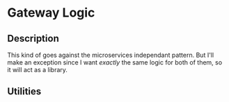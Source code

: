 # Gateway Logic #

## Description

This kind of goes against the microservices independant pattern. But I'll make an exception since I want _exactly_ the same logic for both of them, so it will act as a library.

## Utilities

